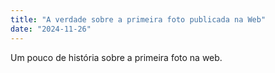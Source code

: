 ```yaml
---
title: "A verdade sobre a primeira foto publicada na Web"
date: "2024-11-26"
---
```


Um pouco de história sobre a primeira foto na web.
